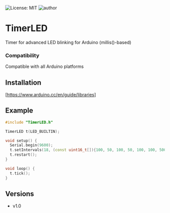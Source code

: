 ![License: MIT](https://img.shields.io/badge/License-MIT-green.svg)
![author](https://img.shields.io/badge/author-wi1k1n-informational.svg)
# TimerLED
Timer for advanced LED blinking for Arduino (millis()-based)

### Compatibility
Compatible with all Arduino platforms

<a id="install"></a>
## Installation
[https://www.arduino.cc/en/guide/libraries]

<a id="example"></a>
## Example
```cpp
#include "TimerLED.h"

TimerLED t(LED_BUILTIN);

void setup() {
  Serial.begin(9600);
  t.setIntervals(18, (const uint16_t[]){100, 50, 100, 50, 100, 100, 500, 50, 500, 50, 500, 100, 100, 50, 100, 50, 100, 1000});
  t.restart();
}

void loop() {
  t.tick();
}
```

<a id="versions"></a>
## Versions
- v1.0